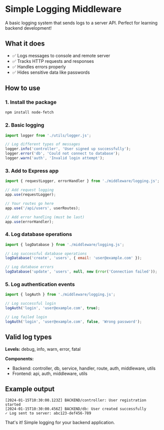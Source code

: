 # Simple Logging Middleware

A basic logging system that sends logs to a server API. Perfect for learning backend development!

## What it does

- ✅ Logs messages to console and remote server
- ✅ Tracks HTTP requests and responses  
- ✅ Handles errors properly
- ✅ Hides sensitive data like passwords

## How to use

### 1. Install the package
```bash
npm install node-fetch
```

### 2. Basic logging
```javascript
import logger from './utils/logger.js';

// Log different types of messages
logger.info('controller', 'User signed up successfully');
logger.error('db', 'Could not connect to database');
logger.warn('auth', 'Invalid login attempt');
```

### 3. Add to Express app
```javascript
import { requestLogger, errorHandler } from './middleware/logging.js';

// Add request logging
app.use(requestLogger);

// Your routes go here
app.use('/api/users', userRoutes);

// Add error handling (must be last)
app.use(errorHandler);
```

### 4. Log database operations
```javascript
import { logDatabase } from './middleware/logging.js';

// Log successful database operations
logDatabase('create', 'users', { email: 'user@example.com' });

// Log database errors
logDatabase('update', 'users', null, new Error('Connection failed'));
```

### 5. Log authentication events
```javascript
import { logAuth } from './middleware/logging.js';

// Log successful login
logAuth('login', 'user@example.com', true);

// Log failed login
logAuth('login', 'user@example.com', false, 'Wrong password');
```

## Valid log types

**Levels:** debug, info, warn, error, fatal

**Components:**
- Backend: controller, db, service, handler, route, auth, middleware, utils
- Frontend: api, auth, middleware, utils

## Example output

```
[2024-01-15T10:30:00.123Z] BACKEND/controller: User registration started
[2024-01-15T10:30:00.456Z] BACKEND/db: User created successfully
✓ Log sent to server: abc123-def456-789
```

That's it! Simple logging for your backend application.
